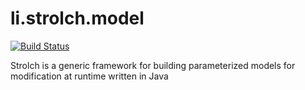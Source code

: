 li.strolch.model
================

[![Build Status](http://jenkins.eitchnet.ch/buildStatus/icon?job=li.strolch.model)](http://jenkins.eitchnet.ch/view/strolch/job/li.strolch.model/)

Strolch is a generic framework for building parameterized models for modification at runtime written in Java